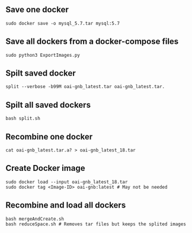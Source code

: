 ## Save one docker
```
sudo docker save -o mysql_5.7.tar mysql:5.7
```
## Save all dockers from a docker-compose files
```
sudo python3 ExportImages.py
```

## Spilt saved docker
```
split --verbose -b99M oai-gnb_latest.tar oai-gnb_latest.tar.
```
## Spilt all saved dockers
```
bash split.sh
```
## Recombine one docker
```
cat oai-gnb_latest.tar.a? > oai-gnb_latest_18.tar
```
## Create Docker image
```
sudo docker load --input oai-gnb_latest_18.tar
sudo docker tag <Image-ID> oai-gnb:latest # May not be needed
```
## Recombine and load all dockers
```
bash mergeAndCreate.sh
bash reduceSpace.sh # Removes tar files but keeps the splited images
```

